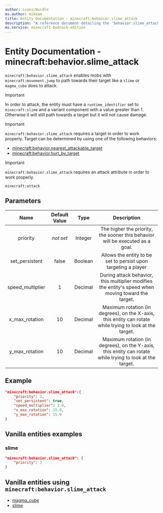 ```yaml
---
author: iconicNurdle
ms.author: mikeam
title: Entity Documentation - minecraft:behavior.slime_attack
description: "A reference document detailing the 'behavior.slime_attack' entity goal"
ms.service: minecraft-bedrock-edition
---
```


# Entity Documentation - minecraft:behavior.slime_attack

`minecraft:behavior.slime_attack` enables mobs with `minecraft:movement.jump` to path towards their target like a `slime` or `magma_cube` does to attack.

> [!IMPORTANT]
> In order to attack, the entity must have a `runtime_identifier` set to `minecraft:slime` and a variant component with a value greater than 1. Otherwise it will still path towards a target but it will not cause damage.

> [!IMPORTANT]
> `minecraft:behavior.slime_attack` requires a target in order to work properly. Target can be determined by using one of the following behaviors:
>
>- [minecraft:behavior.nearest_attackable_target](minecraftBehavior_nearest_attackable_target.md)
>- [minecraft:behavior.hurt_by_target](minecraftBehavior_hurt_by_target.md)

> [!IMPORTANT]
> `minecraft:behavior.slime_attack` requires an attack attribute in order to work properly.
>
> `minecraft:attack`

## Parameters

| Name| Default Value| Type| Description |
|:-----------:|:-----------:|:-----------:|:-----------:|
|priority|*not set*|Integer|The higher the priority, the sooner this behavior will be executed as a goal.|
| set_persistent| false| Boolean| Allows the entity to be set to persist upon targeting a player |
| speed_multiplier| 1| Decimal| During attack behavior, this multiplier modifies the entity's speed when moving toward the target. |
| x_max_rotation| 10| Decimal| Maximum rotation (in degrees), on the X-axis, this entity can rotate while trying to look at the target. |
| y_max_rotation| 10| Decimal| Maximum rotation (in degrees), on the Y-axis, this entity can rotate while trying to look at the target. |

## Example

```json
"minecraft:behavior.slime_attack":{
    "priority": 2,
    "set_persistent": true,
    "speed_multiplier": 3.0,
    "x_max_rotation": 15.0,
    "y_max_rotation": 15.0
}
```

## Vanilla entities examples

### slime

```json
"minecraft:behavior.slime_attack": {
    "priority": 3
}
```

## Vanilla entities using `minecraft:behavior.slime_attack`

- [magma_cube](../../../../Source/VanillaBehaviorPack_Snippets/entities/magma_cube.md)
- [slime](../../../../Source/VanillaBehaviorPack_Snippets/entities/slime.md)
